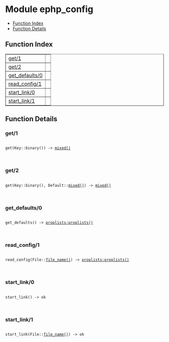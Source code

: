 

# Module ephp_config #
* [Function Index](#index)
* [Function Details](#functions)


<a name="index"></a>

## Function Index ##


<table width="100%" border="1" cellspacing="0" cellpadding="2" summary="function index"><tr><td valign="top"><a href="#get-1">get/1</a></td><td></td></tr><tr><td valign="top"><a href="#get-2">get/2</a></td><td></td></tr><tr><td valign="top"><a href="#get_defaults-0">get_defaults/0</a></td><td></td></tr><tr><td valign="top"><a href="#read_config-1">read_config/1</a></td><td></td></tr><tr><td valign="top"><a href="#start_link-0">start_link/0</a></td><td></td></tr><tr><td valign="top"><a href="#start_link-1">start_link/1</a></td><td></td></tr></table>


<a name="functions"></a>

## Function Details ##

<a name="get-1"></a>

### get/1 ###


<pre><code>
get(Key::binary()) -&gt; <a href="#type-mixed">mixed()</a>
</code></pre>
<br />


<a name="get-2"></a>

### get/2 ###


<pre><code>
get(Key::binary(), Default::<a href="#type-mixed">mixed()</a>) -&gt; <a href="#type-mixed">mixed()</a>
</code></pre>
<br />


<a name="get_defaults-0"></a>

### get_defaults/0 ###


<pre><code>
get_defaults() -&gt; <a href="proplists.md#type-proplists">proplists:proplists()</a>
</code></pre>
<br />


<a name="read_config-1"></a>

### read_config/1 ###


<pre><code>
read_config(File::<a href="#type-file_name">file_name()</a>) -&gt; <a href="proplists.md#type-proplists">proplists:proplists()</a>
</code></pre>
<br />


<a name="start_link-0"></a>

### start_link/0 ###


<pre><code>
start_link() -&gt; ok
</code></pre>
<br />


<a name="start_link-1"></a>

### start_link/1 ###


<pre><code>
start_link(File::<a href="#type-file_name">file_name()</a>) -&gt; ok
</code></pre>
<br />


